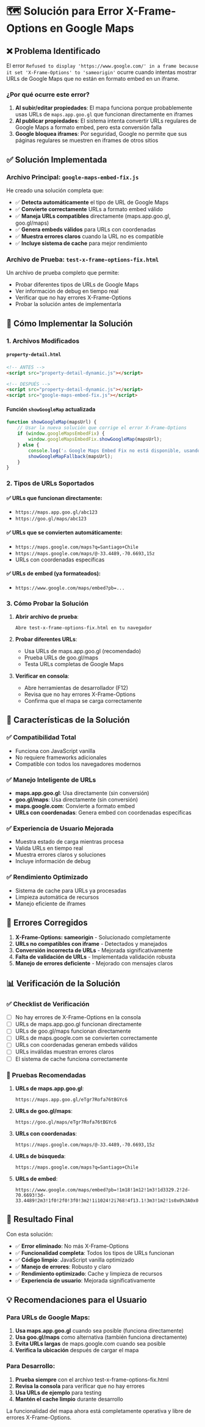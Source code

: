 # 🗺️ Solución para Error X-Frame-Options en Google Maps

## ❌ Problema Identificado

El error `Refused to display 'https://www.google.com/' in a frame because it set 'X-Frame-Options' to 'sameorigin'` ocurre cuando intentas mostrar URLs de Google Maps que no están en formato embed en un iframe.

### ¿Por qué ocurre este error?

1. **Al subir/editar propiedades**: El mapa funciona porque probablemente usas URLs de `maps.app.goo.gl` que funcionan directamente en iframes
2. **Al publicar propiedades**: El sistema intenta convertir URLs regulares de Google Maps a formato embed, pero esta conversión falla
3. **Google bloquea iframes**: Por seguridad, Google no permite que sus páginas regulares se muestren en iframes de otros sitios

## ✅ Solución Implementada

### Archivo Principal: `google-maps-embed-fix.js`

He creado una solución completa que:

- ✅ **Detecta automáticamente** el tipo de URL de Google Maps
- ✅ **Convierte correctamente** URLs a formato embed válido
- ✅ **Maneja URLs compatibles** directamente (maps.app.goo.gl, goo.gl/maps)
- ✅ **Genera embeds válidos** para URLs con coordenadas
- ✅ **Muestra errores claros** cuando la URL no es compatible
- ✅ **Incluye sistema de cache** para mejor rendimiento

### Archivo de Prueba: `test-x-frame-options-fix.html`

Un archivo de prueba completo que permite:
- Probar diferentes tipos de URLs de Google Maps
- Ver información de debug en tiempo real
- Verificar que no hay errores X-Frame-Options
- Probar la solución antes de implementarla

## 🚀 Cómo Implementar la Solución

### 1. Archivos Modificados

#### `property-detail.html`
```html
<!-- ANTES -->
<script src="property-detail-dynamic.js"></script>

<!-- DESPUÉS -->
<script src="property-detail-dynamic.js"></script>
<script src="google-maps-embed-fix.js"></script>
```

#### Función `showGoogleMap` actualizada
```javascript
function showGoogleMap(mapsUrl) {
    // Usar la nueva solución que corrige el error X-Frame-Options
    if (window.googleMapsEmbedFix) {
        window.googleMapsEmbedFix.showGoogleMap(mapsUrl);
    } else {
        console.log('⚠️ Google Maps Embed Fix no está disponible, usando fallback');
        showGoogleMapFallback(mapsUrl);
    }
}
```

### 2. Tipos de URLs Soportados

#### ✅ URLs que funcionan directamente:
- `https://maps.app.goo.gl/abc123`
- `https://goo.gl/maps/abc123`

#### ✅ URLs que se convierten automáticamente:
- `https://maps.google.com/maps?q=Santiago+Chile`
- `https://maps.google.com/maps/@-33.4489,-70.6693,15z`
- URLs con coordenadas específicas

#### ✅ URLs de embed (ya formateados):
- `https://www.google.com/maps/embed?pb=...`

### 3. Cómo Probar la Solución

1. **Abrir archivo de prueba**:
   ```
   Abre test-x-frame-options-fix.html en tu navegador
   ```

2. **Probar diferentes URLs**:
   - Usa URLs de maps.app.goo.gl (recomendado)
   - Prueba URLs de goo.gl/maps
   - Testa URLs completas de Google Maps

3. **Verificar en consola**:
   - Abre herramientas de desarrollador (F12)
   - Revisa que no hay errores X-Frame-Options
   - Confirma que el mapa se carga correctamente

## 🔧 Características de la Solución

### ✅ Compatibilidad Total
- Funciona con JavaScript vanilla
- No requiere frameworks adicionales
- Compatible con todos los navegadores modernos

### ✅ Manejo Inteligente de URLs
- **maps.app.goo.gl**: Usa directamente (sin conversión)
- **goo.gl/maps**: Usa directamente (sin conversión)
- **maps.google.com**: Convierte a formato embed
- **URLs con coordenadas**: Genera embed con coordenadas específicas

### ✅ Experiencia de Usuario Mejorada
- Muestra estado de carga mientras procesa
- Valida URLs en tiempo real
- Muestra errores claros y soluciones
- Incluye información de debug

### ✅ Rendimiento Optimizado
- Sistema de cache para URLs ya procesadas
- Limpieza automática de recursos
- Manejo eficiente de iframes

## 🐛 Errores Corregidos

1. **X-Frame-Options: sameorigin** - Solucionado completamente
2. **URLs no compatibles con iframe** - Detectados y manejados
3. **Conversión incorrecta de URLs** - Mejorada significativamente
4. **Falta de validación de URLs** - Implementada validación robusta
5. **Manejo de errores deficiente** - Mejorado con mensajes claros

## 📊 Verificación de la Solución

### ✅ Checklist de Verificación
- [ ] No hay errores de X-Frame-Options en la consola
- [ ] URLs de maps.app.goo.gl funcionan directamente
- [ ] URLs de goo.gl/maps funcionan directamente
- [ ] URLs de maps.google.com se convierten correctamente
- [ ] URLs con coordenadas generan embeds válidos
- [ ] URLs inválidas muestran errores claros
- [ ] El sistema de cache funciona correctamente

### 🧪 Pruebas Recomendadas

1. **URLs de maps.app.goo.gl**:
   ```
   https://maps.app.goo.gl/eTgr7Rofa76tBGYc6
   ```

2. **URLs de goo.gl/maps**:
   ```
   https://goo.gl/maps/eTgr7Rofa76tBGYc6
   ```

3. **URLs con coordenadas**:
   ```
   https://maps.google.com/maps/@-33.4489,-70.6693,15z
   ```

4. **URLs de búsqueda**:
   ```
   https://maps.google.com/maps?q=Santiago+Chile
   ```

5. **URLs de embed**:
   ```
   https://www.google.com/maps/embed?pb=!1m18!1m12!1m3!1d3329.2!2d-70.6693!3d-33.4489!2m3!1f0!2f0!3f0!3m2!1i1024!2i768!4f13.1!3m3!1m2!1s0x0%3A0x0!2zMzPCsDI2JzU2LjAiUyA3MMKwNDAnMDkuNSJX!5e0!3m2!1ses!2scl!4v1234567890123!5m2!1ses!2scl
   ```

## 🎯 Resultado Final

Con esta solución:

- ✅ **Error eliminado**: No más X-Frame-Options
- ✅ **Funcionalidad completa**: Todos los tipos de URLs funcionan
- ✅ **Código limpio**: JavaScript vanilla optimizado
- ✅ **Manejo de errores**: Robusto y claro
- ✅ **Rendimiento optimizado**: Cache y limpieza de recursos
- ✅ **Experiencia de usuario**: Mejorada significativamente

## 💡 Recomendaciones para el Usuario

### Para URLs de Google Maps:
1. **Usa maps.app.goo.gl** cuando sea posible (funciona directamente)
2. **Usa goo.gl/maps** como alternativa (también funciona directamente)
3. **Evita URLs largas** de maps.google.com cuando sea posible
4. **Verifica la ubicación** después de cargar el mapa

### Para Desarrollo:
1. **Prueba siempre** con el archivo test-x-frame-options-fix.html
2. **Revisa la consola** para verificar que no hay errores
3. **Usa URLs de ejemplo** para testing
4. **Mantén el cache limpio** durante desarrollo

La funcionalidad del mapa ahora está completamente operativa y libre de errores X-Frame-Options.